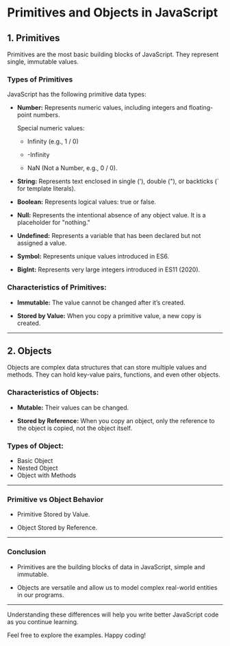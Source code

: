 # Primitives and Objects in JavaScript

## 1. Primitives

Primitives are the most basic building blocks of JavaScript. They represent single, immutable values.

### Types of Primitives

JavaScript has the following primitive data types:

- **Number:** Represents numeric values, including integers and floating-point numbers.

    Special numeric values:

     - Infinity (e.g., 1 / 0)

     - -Infinity

     - NaN (Not a Number, e.g., 0 / 0).

- **String:** Represents text enclosed in single ('), double ("), or backticks (` for template literals).

- **Boolean:** Represents logical values: true or false.

- **Null:** Represents the intentional absence of any object value. It is a placeholder for "nothing."

- **Undefined:** Represents a variable that has been declared but not assigned a value.

- **Symbol:** Represents unique values introduced in ES6.

- **BigInt:** Represents very large integers introduced in ES11 (2020).

### Characteristics of Primitives:

- **Immutable:** The value cannot be changed after it’s created.

- **Stored by Value:** When you copy a primitive value, a new copy is created.

---

## 2. Objects
   
Objects are complex data structures that can store multiple values and methods. They can hold key-value pairs, functions, and even other objects.

### Characteristics of Objects:

- **Mutable:** Their values can be changed.

- **Stored by Reference:** When you copy an object, only the reference to the object is copied, not the object itself.

### Types of Object:

- Basic Object
- Nested Object
- Object with Methods

---

### Primitive vs Object Behavior

- Primitive Stored by Value.
  
- Object Stored by Reference.

---

### Conclusion

- Primitives are the building blocks of data in JavaScript, simple and immutable.
  
- Objects are versatile and allow us to model complex real-world entities in our programs.

---

Understanding these differences will help you write better JavaScript code as you continue learning.

Feel free to explore the examples. Happy coding!  
